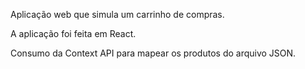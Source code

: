 Aplicação web que simula um carrinho de compras.

A aplicação foi feita em React.

Consumo da Context API para mapear os produtos do arquivo JSON.
